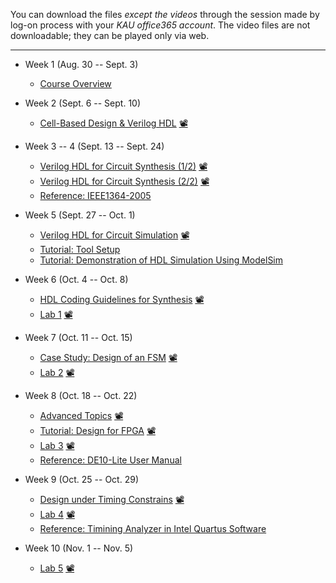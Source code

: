 You can download the files *except the videos* through the session made by log-on process with your *KAU office365 account*. The video files are not downloadable; they can be played only via web.
***

* Week 1 (Aug. 30 -- Sept. 3)
  * [Course Overview](https://kau365-my.sharepoint.com/:p:/g/personal/taehwan_kim_kau_ac_kr/EYCzVMSAcXFAqgwHejv01xYBThVB4A19xBNhfqLs9dDiqQ?e=T0h9Ct)

* Week 2 (Sept. 6 -- Sept. 10)
  * [Cell-Based Design & Verilog HDL](https://kau365-my.sharepoint.com/:b:/g/personal/taehwan_kim_kau_ac_kr/EUERpTJKQFlOrRD18-UHQ4EB0OfSdPY8lRGSr-cEyOKySw?e=BmmmK4) [📽](https://www.youtube.com/watch?v=h1n_TeRyZTA&list=PLM6BdAX_PUYBIPs44Ey_RFALHY7x6ttG3&index=1)

* Week 3 -- 4 (Sept. 13 -- Sept. 24)
  * [Verilog HDL for Circuit Synthesis (1/2)](https://kau365-my.sharepoint.com/:b:/g/personal/taehwan_kim_kau_ac_kr/EbilEok86XRJi0u_09X-ntUBY4NAEJTu9AS-6HSiLEfZOg?e=W22tQp) [📽](https://www.youtube.com/watch?v=egp8SYCLV5w&list=PLM6BdAX_PUYBIPs44Ey_RFALHY7x6ttG3&index=2&t=168s)
  * [Verilog HDL for Circuit Synthesis (2/2)](https://kau365-my.sharepoint.com/:b:/g/personal/taehwan_kim_kau_ac_kr/ERflDSWtqLNJqfX7von2m_EBRjy8C_2l7UOz3wnUsPVVxA?e=krWp1a) [📽](https://www.youtube.com/watch?v=zqMoHaf6--U&list=PLM6BdAX_PUYBIPs44Ey_RFALHY7x6ttG3&index=3&t=32s)
  * [Reference: IEEE1364-2005](https://kau365-my.sharepoint.com/:b:/g/personal/taehwan_kim_kau_ac_kr/EYmINKeoeQpGhWa6E_4gtCgBWgJU6_u9tj2pHBU3a5t33A?e=0sYx7L)

* Week 5 (Sept. 27 -- Oct. 1)
  * [Verilog HDL for Circuit Simulation](https://kau365-my.sharepoint.com/:b:/g/personal/taehwan_kim_kau_ac_kr/EarrWeASlNtLkNyChYzWuFUBS6172eFCtr7hmvG77CEXew?e=Rm7uTa) [📽](https://youtu.be/GoNXzIoO724)
  * [Tutorial: Tool Setup](https://kau365-my.sharepoint.com/:b:/g/personal/taehwan_kim_kau_ac_kr/EcVsrvWMzoVEly53j8Ug8lsBlXSbgxnxowCV2YRptyLnqQ?e=UFN3oP)
  * [Tutorial: Demonstration of HDL Simulation Using ModelSim](https://youtu.be/1Pgb5fg5Uv8)

* Week 6 (Oct. 4 -- Oct. 8)
  * [HDL Coding Guidelines for Synthesis](https://kau365-my.sharepoint.com/:b:/g/personal/taehwan_kim_kau_ac_kr/EaUuI81SDfdDowEBvkTYlxMBubN6xqQJXbPqbqrTKMD8FA?e=4XXoU4) [📽](https://youtu.be/-z7_KRf4SO8)
  * [Lab 1](https://kau365-my.sharepoint.com/:b:/g/personal/taehwan_kim_kau_ac_kr/EVkfYz6jVjVMgBnUIgwPn4wBEwpf40q4fjg-m2YrvCh-Eg?e=0fjMbc) [📽](https://youtu.be/6mfmOVyN4JU)

* Week 7 (Oct. 11 -- Oct. 15)
  * [Case Study: Design of an FSM](https://kau365-my.sharepoint.com/:b:/g/personal/taehwan_kim_kau_ac_kr/EbWs5HcgHU9EmQVxk2O2NIEBMy9o2wkFtboi9tdjs3Ipug?e=s6ZxpM) [📽](https://youtu.be/txVkgCLXv6I)
  * [Lab 2](https://kau365-my.sharepoint.com/:b:/g/personal/taehwan_kim_kau_ac_kr/Ebng9n_DggtArADucJdhA2cBrWXLcWPNWFmVYIbHD1mhdA?e=JSV4Qw) [📽](https://youtu.be/AU9TkH3_zuY)

* Week 8 (Oct. 18 -- Oct. 22)
  * [Advanced Topics](https://kau365-my.sharepoint.com/:b:/g/personal/taehwan_kim_kau_ac_kr/EQoOZeadFdBNu5AEBvKPLlMBgQreib2ja03tF5zvEXGVZQ?e=S6sv7z) [📽]()
  * [Tutorial: Design for FPGA]() [📽]()
  * [Lab 3](https://kau365-my.sharepoint.com/:b:/g/personal/taehwan_kim_kau_ac_kr/ESwzZPbeNgJMqJfQf2JSIlMBd_sIdZWn-dygUz6Y70BFqw?e=apXn4O) [📽](https://youtu.be/z5ublc8a4wg)
  * [Reference: DE10-Lite User Manual](https://kau365-my.sharepoint.com/:b:/g/personal/taehwan_kim_kau_ac_kr/ET63LjOxAQ1FsfI5ZYRFRsoBV6WhLo8GM73uGHvTK7cQ3A?e=BTkhRU)

* Week 9 (Oct. 25 -- Oct. 29)
  * [Design under Timing Constrains](https://kau365-my.sharepoint.com/:b:/g/personal/taehwan_kim_kau_ac_kr/EbokW3jbUMJHiMy9-DVfxmkBOYn4JGZ43ZqLxx9AHDE7hA?e=cWftwe) [📽](https://youtu.be/_uMOuuVGAl0)
  * [Lab 4](https://kau365-my.sharepoint.com/:b:/g/personal/taehwan_kim_kau_ac_kr/EbMcvoResApEmxF-DMXvS38BXU0GOIiMwyoiCwAVjWWK6Q?e=XoUEpt) [📽](https://youtu.be/WOTai7Cj9aQ)
  * [Reference: Timining Analyzer in Intel Quartus Software](https://kau365-my.sharepoint.com/:u:/g/personal/taehwan_kim_kau_ac_kr/EWAGnSlno95HvfFl663_wiYBhgEzMO5L_xqZUj9SfljuRA?e=DGtgSs)

* Week 10 (Nov. 1 -- Nov. 5)
  * [Lab 5](https://kau365-my.sharepoint.com/:b:/g/personal/taehwan_kim_kau_ac_kr/Ec7WVDN-AzhLpOjONxQQvhkBY5uxaEpV_qx84I0gQOWI9w?e=lbIilH) [📽](https://youtu.be/DAEkAu3y5JM)

<!--
* Week 11 -- 14 (Nov. 8 -- Dec. 3)
  * [Project Guideline]() [📽]()
  * Document Templates()

* Week 15 (Dec. 6 -- Dec. 10)
  * Complimentary

* Week 16 (Dec. 13 -- Dec. 17)
  * Final Exam

<!--
### Week 2 (Sept. 6 -- Sept. 12)
* [Cell-Based Design & Verilog HDL](https://kau365-my.sharepoint.com/:b:/g/personal/taehwan_kim_kau_ac_kr/ETaJGtwZgwlJvpkI85QXs8YBbk2Kkh9T38lRvfnZEPLrEw?e=5puWM3)
  [[video](https://youtu.be/h1n_TeRyZTA)]

### Week 3 -- 4 (Sept. 13 -- Sept. 26)
* [Verilog HDL for Circuit Synthesis (1/2)](https://kau365-my.sharepoint.com/:b:/g/personal/taehwan_kim_kau_ac_kr/Ef0h6pzFNgJAmvjrjs37yTEBqvKMrU3C05JzZArYFmt5TA?e=nLaaXK)
  [[video](https://youtu.be/egp8SYCLV5w)]
* [Verilog HDL for Circuit Synthesis (2/2)](https://kau365-my.sharepoint.com/:b:/g/personal/taehwan_kim_kau_ac_kr/EdJUZnTAtDBCm3iGS_HiyEsBQHdIeqKav7sE9NJ3A-I8Ng?e=aacG1J)
  [[video](https://youtu.be/zqMoHaf6--U)]
  
### Week 5 (Sept. 27 -- Oct. 3)
* [Verilog HDL for Circuit Simulation](https://kau365-my.sharepoint.com/:b:/g/personal/taehwan_kim_kau_ac_kr/ETzCrftm6hVDgWj3742VDewBbGJLL466NczGHGYNa85WRA?e=bZd4do)
  [[video](https://youtu.be/GoNXzIoO724)]
* [Tutorial: Tool Setup](https://kau365-my.sharepoint.com/:b:/g/personal/taehwan_kim_kau_ac_kr/EVbwpYtShLxOiQNVp_NMkOsBfzow0y1BpWUIaVu_2W9Q0A?e=cWcyhQ)
* [Tutorial: HDL Simulation](https://youtu.be/1Pgb5fg5Uv8) 

### Week 6 (Oct. 4 -- Oct. 10)
* [HDL Coding Guidelines for Synthesis](https://kau365-my.sharepoint.com/:b:/g/personal/taehwan_kim_kau_ac_kr/EWGflt6KXwBHsBgE8HPRh-EBKmSVQNS2HipM3o8eJLQSIg?e=zzF8ud) [[video](https://youtu.be/-z7_KRf4SO8)]
* [Lab 1](https://kau365-my.sharepoint.com/:b:/g/personal/taehwan_kim_kau_ac_kr/Eefvbdis7ItJjFWB93dDOwQBkggCfweX-q1Hab8knpzUkg?e=9rSjrG) / [[video](https://youtu.be/6mfmOVyN4JU)]

### Week 7 (Oct. 11 -- Oct. 17)
* [Case Study: Design of an FSM](https://kau365-my.sharepoint.com/:b:/g/personal/taehwan_kim_kau_ac_kr/ESK9uzUXQDRDkvjsv1d5sZQB93qwpPC2V1oX4jBHkDzAhA?e=7SRX8R) [[video](https://youtu.be/txVkgCLXv6I)]
* [Lab 2](https://kau365-my.sharepoint.com/:b:/g/personal/taehwan_kim_kau_ac_kr/ESxB51UPTE1PvWBneo3k9goBtqKWGWQOYi56V6JyjKgeAA?e=UrSjuC) / [[video](https://youtu.be/AU9TkH3_zuY)]

### Week 8 (Oct. 18 -- Oct. 24)
* [Advanced Topics](https://kau365-my.sharepoint.com/:b:/g/personal/taehwan_kim_kau_ac_kr/ETwNhw2TAOFCk1TpAaB8wPYBo0o-i-eez2_EolMGErx_lQ?e=5GVokG) / [[video](https://youtu.be/6bHXDyPYpxM)]
  * [IEEE1364-2005](https://kau365-my.sharepoint.com/:b:/g/personal/taehwan_kim_kau_ac_kr/EWkytWQv-oxJtLPSzCH2miIBZkWpDpWBesawMgQuwujYlw?e=f3NCS0)
* [Tutorial: Design for FPGA](https://youtu.be/jR7GlUclXcs)
  * [DE10-Lite User Manual](https://kau365-my.sharepoint.com/:b:/g/personal/taehwan_kim_kau_ac_kr/EfBzNzA_NSdMpeFvTbDjkdMBkDPwpqbFWs87BjjCuC5UXg?e=ECbgGh)
* [Lab 3](https://kau365-my.sharepoint.com/:b:/g/personal/taehwan_kim_kau_ac_kr/EWT3fLGv0qNDlkpT_ZLZuj0BO8HPn9PnCl5uAaj12EchsQ?e=2CgQkF) / [[video](https://youtu.be/z5ublc8a4wg)]

### Week 9 (Oct. 25 -- Oct. 31)
* [Design under Timing Constrains](https://kau365-my.sharepoint.com/:b:/g/personal/taehwan_kim_kau_ac_kr/ETwbzi51dKJFitAJZS81wFgB8YtP1A8T1ScMQwYFmIgbpQ?e=U3E1kw) / [[video](https://youtu.be/_uMOuuVGAl0)]
  * [Timining Analyzer in Intel Quartus Software](https://ftp.intel.com/Public/Pub/fpgaup/pub/Teaching_Materials/current/Tutorials/Verilog/Timequest.pdf) 
* [Lab 4](https://kau365-my.sharepoint.com/:b:/g/personal/taehwan_kim_kau_ac_kr/Ed6YTmnsWsFMtLLndHv_h2ABQKNbvKtWvjKbW6290OIv_w?e=P3YaAN) / [[video](https://youtu.be/WOTai7Cj9aQ)]

### Week 10 (Nov. 1 -- Nov. 7)
* [Lab 5](https://kau365-my.sharepoint.com/:b:/g/personal/taehwan_kim_kau_ac_kr/EYwp8KlV-yxOvKo7i3CHhXQBxsU-bOZekoK22eXbf2Fljg?e=YMAsEG) / [[video](https://youtu.be/DAEkAu3y5JM)]

### Week 11 - 14 (Nov. 8 -- Dec. 5)
* [Project Guideline](https://kau365-my.sharepoint.com/:p:/g/personal/taehwan_kim_kau_ac_kr/Ecu0o9vWjX9Ch8Rh7LvsgJkBQ5L6iirWwrHiHEFsQBtP6Q?e=ULMkpI)
  * Document Templates: [중간보고서](https://kau365-my.sharepoint.com/:p:/g/personal/taehwan_kim_kau_ac_kr/ERakvp2fPUJGkooO5u_UQL0Bya8HgaL2OXWugMHS2Lk9DA?e=wUHU2T), [결과보고서](https://kau365-my.sharepoint.com/:p:/g/personal/taehwan_kim_kau_ac_kr/EV-5GwpIsyhNjnS7WeuBkCMBh0tSP9pUOOTouAvh-EnJEg?e=yU3fuB)
  * [FAQ](https://kau365-my.sharepoint.com/:w:/g/personal/taehwan_kim_kau_ac_kr/EVE51FY93NhLhrSnJGg7WKoBdggyhyUFOsq01rCOF6NRSw?e=r3ca34) 

### Week 15 - 16 (Dec. 6 -- Dec. 19)
* Final Exam
-->
